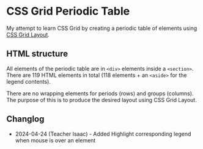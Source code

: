 # CSS Grid Periodic Table

My attempt to learn CSS Grid by creating a periodic table of elements using [CSS Grid Layout](https://developer.mozilla.org/en-US/docs/Web/CSS/CSS_Grid_Layout).

## HTML structure

All elements of the periodic table are in `<div>` elements inside a `<section>`. There are 119 HTML elements in total (118 elements + an `<aside>` for the legend contents).

There are no wrapping elements for periods (rows) and groups (columns). The purpose of this is to produce the desired layout using CSS Grid Layout.

## Changlog

* 2024-04-24 (Teacher Isaac) - Added Highlight corresponding legend when mouse is over an element